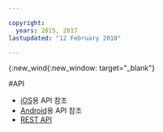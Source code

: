 ```yaml
---

copyright:
  years: 2015, 2017
lastupdated: "12 February 2018"

---
```


{:new_wind{:new_window: target="_blank"}

#API

 - [iOS](http://ibm-bluemix-mobile-services.github.io/API-docs/client-SDK/BMSPush/Swift/index.html)용 API 참조
 - [Android](https://www.javadoc.io/doc/com.ibm.mobilefirstplatform.clientsdk.android/push/3.6.1)용 API 참조
 - [REST API](https://imfpush.ng.bluemix.net/imfpush/) 
